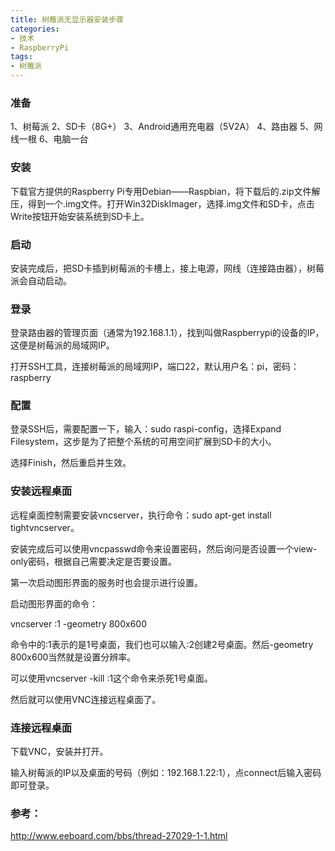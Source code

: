 ```yaml
---
title: 树莓派无显示器安装步骤
categories:
- 技术
- RaspberryPi
tags:
- 树莓派
---
```


### 准备

1、树莓派
2、SD卡（8G+）
3、Android通用充电器（5V2A）
4、路由器
5、网线一根
6、电脑一台

### 安装

下载官方提供的Raspberry Pi专用Debian——Raspbian，将下载后的.zip文件解压，得到一个.img文件。打开Win32DiskImager，选择.img文件和SD卡，点击Write按钮开始安装系统到SD卡上。

<!-- more -->

### 启动

安装完成后，把SD卡插到树莓派的卡槽上，接上电源，网线（连接路由器），树莓派会自动启动。

### 登录

登录路由器的管理页面（通常为192.168.1.1），找到叫做Raspberrypi的设备的IP，这便是树莓派的局域网IP。

打开SSH工具，连接树莓派的局域网IP，端口22，默认用户名：pi，密码：raspberry

### 配置

登录SSH后，需要配置一下，输入：sudo raspi-config，选择Expand Filesystem，这步是为了把整个系统的可用空间扩展到SD卡的大小。

选择Finish，然后重启并生效。


### 安装远程桌面

远程桌面控制需要安装vncserver，执行命令：sudo apt-get install tightvncserver。

安装完成后可以使用vncpasswd命令来设置密码，然后询问是否设置一个view-only密码，根据自己需要决定是否要设置。

第一次启动图形界面的服务时也会提示进行设置。

启动图形界面的命令：

  vncserver :1 -geometry 800x600

命令中的:1表示的是1号桌面，我们也可以输入:2创建2号桌面。然后-geometry 800x600当然就是设置分辨率。

可以使用vncserver -kill :1这个命令来杀死1号桌面。

然后就可以使用VNC连接远程桌面了。

### 连接远程桌面

下载VNC，安装并打开。

输入树莓派的IP以及桌面的号码（例如：192.168.1.22:1），点connect后输入密码即可登录。

### 参考：

http://www.eeboard.com/bbs/thread-27029-1-1.html
